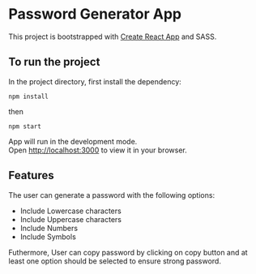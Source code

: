 # Password Generator App

This project is bootstrapped with [Create React App](https://github.com/facebook/create-react-app) and SASS.

## To run the project

In the project directory, first install the dependency:

```
npm install
```

then

```
npm start
```

App will run in the development mode.\
Open [http://localhost:3000](http://localhost:3000) to view it in your browser.

## Features

The user can generate a password with the following options:

- Include Lowercase characters
- Include Uppercase characters
- Include Numbers
- Include Symbols

Futhermore, User can copy password by clicking on copy button and at least one option should be selected to ensure strong password.
